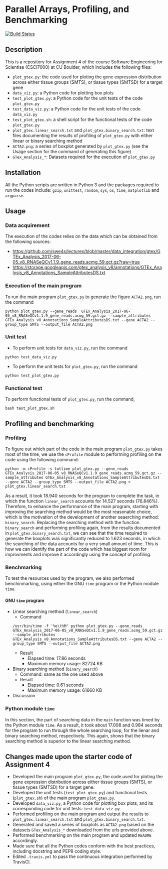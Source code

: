 # Parallel Arrays, Profiling, and Benchmarking
[![Build Status](https://travis-ci.com/cu-swe4s-fall-2019/parallel-arrays-profiling-and-benchmarking-wehs7661.svg?branch=master)](https://travis-ci.com/cu-swe4s-fall-2019/parallel-arrays-profiling-and-benchmarking-wehs7661)
## Description
This is a repository for Assignment 4 of the course Software Engineering for Scientise (CSCI7000) at CU Boulder, which includes the following files:
- `plot_gtex.py`: the code used for ploting the gene expression distribution across either tissue groups (SMTS), or tissue types (SMTSD) for a target gene
- `data_viz.py`: a Python code for plotting box plots
- `test_plot_gtex.py`: a Python code for the unit tests of the code `plot_gtex.py`
- `test_data_viz.py`: a Python code for the unit tests of the code `data_viz.py`
- `test_plot_gtex.sh`: a shell script for the functional tests of the code `plot_gtex.py`
- `plot_gtex.linear_search.txt` and `plot_gtex.binary_search.txt`: text files documenting the results of profiling of `plot_gtex.py` with either linear or binary searching method
- `ACTA2.png`: a series of boxplot generated by `plot_gtex.py` (see the Usage section for the command of generating this figure)
- `GTex_Analysis_*`: Datasets required for the execution of `plot_gtex.py`

## Installation
All the Python scripts are written in Python 3 and the packages required to run the codes include: `gzip`, `unittest`, `random`, `sys`, `os`, `time`, `matplotlib` and `argparse`.

## Usage
### Data acquirement
The execution of the codes relies on the data which can be obtained from the following sources:
- https://github.com/swe4s/lectures/blob/master/data_integration/gtex/GTEx_Analysis_2017-06-05_v8_RNASeQCv1.1.9_gene_reads.acmg_59.gct.gz?raw=true
- https://storage.googleapis.com/gtex_analysis_v8/annotations/GTEx_Analysis_v8_Annotations_SampleAttributesDS.txt

### Execution of the main program <br/>
To run the main program `plot_gtex.py` to generate the figure `ACTA2.png`, run the command 
```
python plot_gtex.py --gene_reads  GTEx_Analysis_2017-06-05_v8_RNASeQCv1.1.9_gene_reads.acmg_59.gct.gz --sample_attributes GTEx_Analysis_v8_Annotations_SampleAttributesDS.txt --gene ACTA2 --group_type SMTS --output_file ACTA2.png
```

### Unit test
- To perform unit tests for `data_viz.py`, run the command 
```
python test_data_viz.py
```
- To perform the unit tests for `plot_gtex.py`, run the command
```
python test_plot_gtex.py
```
### Functional test <br/>
To perform functional tests of `plot_gtex.py`, run the command,
```
bash test_plot_gtex.sh
```

## Profiling and benchmarking
### Profiling
To figure out which part of the code in the main program `plot_gtex.py` takes most of the time, we use the `cProfile` module to performing profiling on the code using the following command:
```
python -m cProfile -s tottime plot_gtex.py --gene_reads  GTEx_Analysis_2017-06-05_v8_RNASeQCv1.1.9_gene_reads.acmg_59.gct.gz --sample_attributes GTEx_Analysis_v8_Annotations_SampleAttributesDS.txt --gene ACTA2 --group_type SMTS --output_file ACTA2.png > plot_gtex.linear_search.txt
```
As a result, it took 18.940 seconds for the program to complete the task, in which the function `linear_search` accounts for 14.527 seconds (76.846%). Therefore, to enhance the performance of the main program, starting with improving the searching method would be the most reasonable choice, which is the motivation of the development of another seaerching method: `binary_search`. Replacing the searching method with the function `binary_search` and performing profiling again, from the results documented in `plot_gtex.binary_search.txt`, we can see that the time required to generate the boxplots was significantly reduced to 1.623 seconds, in which the searching of the data accounts for a very small amount of time. This is how we can identify the part of the code which has biggest room for improvments and improve it accordingly using the concept of profiling.

### Benchmarking
To test the resources used by the program, we also performed benchinmarking, using either the GNU `time` program or the Python module `time`.

#### GNU `time` program 
- Linear searching method (`linear_search`)
  - Command
  ```
  /usr/bin/time -f '%e\t%M' python plot_gtex.py --gene_reads  GTEx_Analysis_2017-06-05_v8_RNASeQCv1.1.9_gene_reads.acmg_59.gct.gz --sample_attributes GTEx_Analysis_v8_Annotations_SampleAttributesDS.txt --gene ACTA2 --group_type SMTS --output_file ACTA2.png
  ```
  - Result
    - Elapsed time: 17.86 seconds
    - Maximum memory usage: 82724 KB
- Binary searching method (`binary_search`)
  - Command: same as the one used above
  - Result
    - Elapsed time: 0.61 seconds
    - Maximum memory usage: 61660 KB
- Discussion

### Python module `time`
In this section, the part of searching data in the `main` function was timed by the Python module `time`. As a result, it took about 17.008 and 0.984 seconds for the program to run through the whole searching loop, for the lienar and binary searching method, respectively. This again, shows that the binary searching method is superior to the linear searching method.

## Changes made upon the starter code of Assignment 4
- Developed the main program `plot_gtex.py`, the code used for ploting the gene expression distribution across either tissue groups (SMTS), or tissue types (SMTSD) for a target gene.
- Developed the unit tests (`test_plot_gtex.py`) and functional tests (`plot_gtex.sh`) of the main program `plot_gtex.py`.
- Developed `data_viz.py`, a Python code for plotting box plots, and its corresponding code for unit tests: `test_data_viz.py`
- Performed profiling on the main program and output the results to `plot_gtex.linear_search.txt` and `plot_gtex.binary_search.txt`.
- Generated and saved a series of boxplots as `ACTA2.png` based on the datasets `GTex_Analysis_*` downloaded from the urls provided above.
- Performed benchmarking on the main program and updated `README` accordingly.
- Made sure that all the Python codes conform with the best practices, including docstring and PEP8 coding style.
- Edited `.travis.yml` to pass the continuous integration performed by TravisCI.

